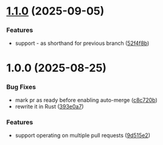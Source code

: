 # [1.1.0](https://github.com/EricCrosson/gh-arm/compare/v1.0.0...v1.1.0) (2025-09-05)


### Features

* support - as shorthand for previous branch ([52f4f8b](https://github.com/EricCrosson/gh-arm/commit/52f4f8b4dcc3ade7c20f56f221e4590ac15b40e2))

# 1.0.0 (2025-08-25)


### Bug Fixes

* mark pr as ready before enabling auto-merge ([c8c720b](https://github.com/EricCrosson/gh-arm/commit/c8c720bea57e8d7dc261cd5107b04f870bae92ef))
* rewrite it in Rust ([393e0a7](https://github.com/EricCrosson/gh-arm/commit/393e0a7d1cbdb5bc1a9f88ec3fe93ee9e1b67dc1))


### Features

* support operating on multiple pull requests ([9d515e2](https://github.com/EricCrosson/gh-arm/commit/9d515e2adc3a6c06f8cf8187666ae85c9006941e))
